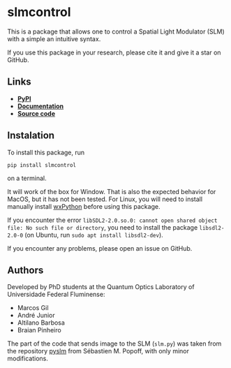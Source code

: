 # slmcontrol

This is a package that allows one to control a Spatial Light Modulator (SLM) with a simple an intuitive syntax.

If you use this package in your research, please cite it and give it a star on GitHub.

## Links

- [**PyPI**](https://pypi.org/project/slmcontrol/)
- [**Documentation**](https://marcsgil.github.io/slmcontrol/)
- [**Source code**](https://github.com/marcsgil/slmcontrol/tree/main)

## Instalation

To install this package, run

```
pip install slmcontrol
```

on a terminal.

It will work of the box for Window. That is also the expected behavior for MacOS, but it has not been tested. For Linux, you will need to install manually install [wxPython](https://wxpython.org/pages/downloads/) before using this package.

If you encounter the error `libSDL2-2.0.so.0: cannot open shared object file: No such file or directory`, you need to install the package `libsdl2-2.0-0` (on Ubuntu, run `sudo apt install libsdl2-dev`).

If you encounter any problems, please open an issue on GitHub.

## Authors

Developed by PhD students at the Quantum Optics Laboratory of Universidade Federal Fluminense:

- Marcos Gil
- André Junior
- Altilano Barbosa
- Braian Pinheiro

The part of the code that sends image to the SLM (`slm.py`) was taken from the repository [pyslm](https://github.com/wavefrontshaping/slmPy) from Sébastien M. Popoff, with only minor modifications.